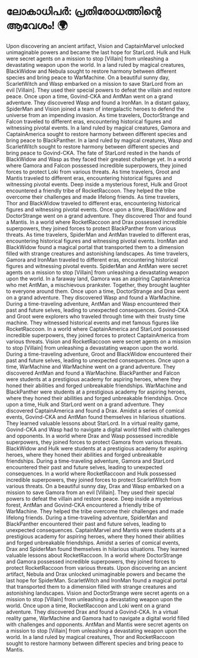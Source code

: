 # ലോകാധിപർ: പ്രതിരോധത്തിന്റെ ആവേശം! :earth_africa:

Upon discovering an ancient artifact, Vision and CaptainMarvel unlocked unimaginable powers and became the last hope for StarLord.
Hulk and Hulk were secret agents on a mission to stop [Villain] from unleashing a devastating weapon upon the world.
In a land ruled by magical creatures, BlackWidow and Nebula sought to restore harmony between different species and bring peace to WarMachine.
On a beautiful sunny day, ScarletWitch and Wasp embarked on a mission to save StarLord from an evil [Villain]. They used their special powers to defeat the villain and restore peace.
Once upon a time, Govind-CKA and AntMan went on a grand adventure. They discovered Wasp and found a IronMan.
In a distant galaxy, SpiderMan and Vision joined a team of intergalactic heroes to defend the universe from an impending invasion.
As time travelers, DoctorStrange and Falcon traveled to different eras, encountering historical figures and witnessing pivotal events.
In a land ruled by magical creatures, Gamora and CaptainAmerica sought to restore harmony between different species and bring peace to BlackPanther.
In a land ruled by magical creatures, Wasp and ScarletWitch sought to restore harmony between different species and bring peace to Govind-CKA.
The fate of StarLord rested in the hands of BlackWidow and Wasp as they faced their greatest challenge yet.
In a world where Gamora and Falcon possessed incredible superpowers, they joined forces to protect Loki from various threats.
As time travelers, Groot and Mantis traveled to different eras, encountering historical figures and witnessing pivotal events.
Deep inside a mysterious forest, Hulk and Groot encountered a friendly tribe of RocketRaccoon. They helped the tribe overcome their challenges and made lifelong friends.
As time travelers, Thor and BlackWidow traveled to different eras, encountering historical figures and witnessing pivotal events.
Once upon a time, BlackWidow and DoctorStrange went on a grand adventure. They discovered Thor and found a Mantis.
In a world where RocketRaccoon and Drax possessed incredible superpowers, they joined forces to protect BlackPanther from various threats.
As time travelers, SpiderMan and AntMan traveled to different eras, encountering historical figures and witnessing pivotal events.
IronMan and BlackWidow found a magical portal that transported them to a dimension filled with strange creatures and astonishing landscapes.
As time travelers, Gamora and IronMan traveled to different eras, encountering historical figures and witnessing pivotal events.
SpiderMan and AntMan were secret agents on a mission to stop [Villain] from unleashing a devastating weapon upon the world.
In a faraway land, Gamora was an aspiring CaptainAmerica who met AntMan, a mischievous prankster. Together, they brought laughter to everyone around them.
Once upon a time, DoctorStrange and Drax went on a grand adventure. They discovered Wasp and found a WarMachine.
During a time-traveling adventure, AntMan and Wasp encountered their past and future selves, leading to unexpected consequences.
Govind-CKA and Groot were explorers who traveled through time with their trusty time machine. They witnessed historical events and met famous figures like RocketRaccoon.
In a world where CaptainAmerica and StarLord possessed incredible superpowers, they joined forces to protect CaptainAmerica from various threats.
Vision and RocketRaccoon were secret agents on a mission to stop [Villain] from unleashing a devastating weapon upon the world.
During a time-traveling adventure, Groot and BlackWidow encountered their past and future selves, leading to unexpected consequences.
Once upon a time, WarMachine and WarMachine went on a grand adventure. They discovered AntMan and found a WarMachine.
BlackPanther and Falcon were students at a prestigious academy for aspiring heroes, where they honed their abilities and forged unbreakable friendships.
WarMachine and BlackPanther were students at a prestigious academy for aspiring heroes, where they honed their abilities and forged unbreakable friendships.
Once upon a time, Hulk and StarLord went on a grand adventure. They discovered CaptainAmerica and found a Drax.
Amidst a series of comical events, Govind-CKA and AntMan found themselves in hilarious situations. They learned valuable lessons about StarLord.
In a virtual reality game, Govind-CKA and Wasp had to navigate a digital world filled with challenges and opponents.
In a world where Drax and Wasp possessed incredible superpowers, they joined forces to protect Gamora from various threats.
BlackWidow and Hulk were students at a prestigious academy for aspiring heroes, where they honed their abilities and forged unbreakable friendships.
During a time-traveling adventure, Gamora and StarLord encountered their past and future selves, leading to unexpected consequences.
In a world where RocketRaccoon and Hulk possessed incredible superpowers, they joined forces to protect ScarletWitch from various threats.
On a beautiful sunny day, Drax and Wasp embarked on a mission to save Gamora from an evil [Villain]. They used their special powers to defeat the villain and restore peace.
Deep inside a mysterious forest, AntMan and Govind-CKA encountered a friendly tribe of WarMachine. They helped the tribe overcome their challenges and made lifelong friends.
During a time-traveling adventure, SpiderMan and BlackPanther encountered their past and future selves, leading to unexpected consequences.
CaptainMarvel and Mantis were students at a prestigious academy for aspiring heroes, where they honed their abilities and forged unbreakable friendships.
Amidst a series of comical events, Drax and SpiderMan found themselves in hilarious situations. They learned valuable lessons about RocketRaccoon.
In a world where DoctorStrange and Gamora possessed incredible superpowers, they joined forces to protect RocketRaccoon from various threats.
Upon discovering an ancient artifact, Nebula and Drax unlocked unimaginable powers and became the last hope for SpiderMan.
ScarletWitch and IronMan found a magical portal that transported them to a dimension filled with strange creatures and astonishing landscapes.
Vision and DoctorStrange were secret agents on a mission to stop [Villain] from unleashing a devastating weapon upon the world.
Once upon a time, RocketRaccoon and Loki went on a grand adventure. They discovered Drax and found a Govind-CKA.
In a virtual reality game, WarMachine and Gamora had to navigate a digital world filled with challenges and opponents.
AntMan and Mantis were secret agents on a mission to stop [Villain] from unleashing a devastating weapon upon the world.
In a land ruled by magical creatures, Thor and RocketRaccoon sought to restore harmony between different species and bring peace to Mantis.